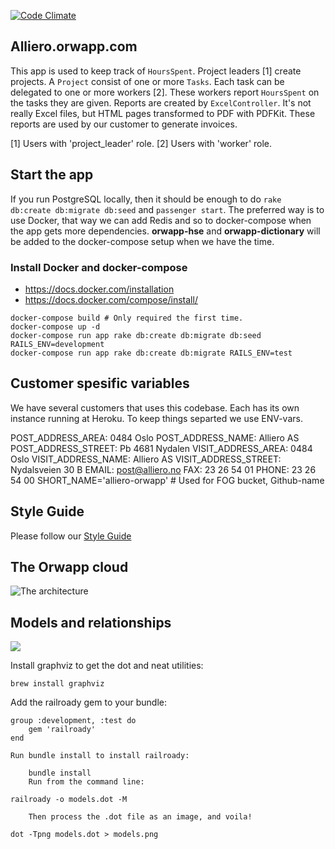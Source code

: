 [![Code Climate](https://codeclimate.com/repos/5480807a69568040da000005/badges/e983a328555515b381da/gpa.svg)](https://codeclimate.com/repos/5480807a69568040da000005/feed)
## Alliero.orwapp.com

This app is used to keep track of `HoursSpent`.
Project leaders [1] create projects. A `Project` consist of one or more `Tasks`.
Each task can be delegated to one or more workers [2]. These workers report `HoursSpent` on the tasks they are given.
Reports are created by `ExcelController`. It's not really Excel files, but HTML pages transformed to PDF with PDFKit.
These reports are used by our customer to generate invoices.

[1] Users with 'project_leader' role.
[2] Users with 'worker' role.


## Start the app

If you run PostgreSQL locally, then it should be enough to do `rake db:create db:migrate db:seed` and `passenger start`.
The preferred way is to use Docker, that way we can add Redis and so to docker-compose when the app gets more dependencies.
**orwapp-hse** and **orwapp-dictionary** will be added to the docker-compose setup when we have the time.

### Install Docker and docker-compose

* https://docs.docker.com/installation
* https://docs.docker.com/compose/install/

```
docker-compose build # Only required the first time.
docker-compose up -d
docker-compose run app rake db:create db:migrate db:seed RAILS_ENV=development
docker-compose run app rake db:create db:migrate RAILS_ENV=test
```


## Customer spesific variables
We have several customers that uses this codebase. Each has its own instance running at Heroku. To keep things separted we use ENV-vars.

POST_ADDRESS_AREA:   0484 Oslo
POST_ADDRESS_NAME:   Alliero AS
POST_ADDRESS_STREET: Pb 4681 Nydalen
VISIT_ADDRESS_AREA:   0484 Oslo
VISIT_ADDRESS_NAME:   Alliero AS
VISIT_ADDRESS_STREET: Nydalsveien 30 B
EMAIL: post@alliero.no
FAX:   23 26 54 01
PHONE: 23 26 54 00
SHORT_NAME='alliero-orwapp' # Used for FOG bucket, Github-name


## Style Guide
Please follow our [Style Guide](https://github.com/stabenfeldt/alliero-orwapp/wiki/Style-guide)

## The Orwapp cloud

![The architecture](http://www.gliffy.com/go/publish/image/6487189/L.png)


## Models and relationships
![](https://raw.githubusercontent.com/orwapp/orwapp/master/models.png?token=AALEGGLPIjBOK8vEIO48NUyYqHoIakMVks5V8I2mwA%3D%3D)

Install graphviz to get the dot and neat utilities:
```
brew install graphviz
```

Add the railroady gem to your bundle:

```
group :development, :test do
    gem 'railroady'
end
```

    Run bundle install to install railroady:
```
    bundle install
    Run from the command line:
```
    railroady -o models.dot -M
```
    Then process the .dot file as an image, and voila!
```
    dot -Tpng models.dot > models.png
```



